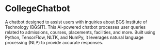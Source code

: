 # CollegeChatbot
A chatbot designed to assist users with inquiries about BGS Institute of Technology (BGSIT). This AI-powered chatbot processes user queries related to admissions, courses, placements, facilities, and more. Built using Python, TensorFlow, NLTK, and NumPy, it leverages natural language processing (NLP) to provide accurate responses.
